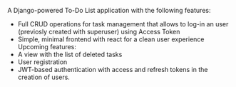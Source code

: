 A Django-powered To-Do List application with the following features:

-  Full CRUD operations for task management  that allows to log-in an user (previosly created with superuser) using Access Token
-  Simple, minimal frontend with react for a clean user experience  
   Upcoming features:
  - A view with the list of deleted tasks 
  - User registration 
  - JWT-based authentication with access and refresh tokens in the creation of users. 

